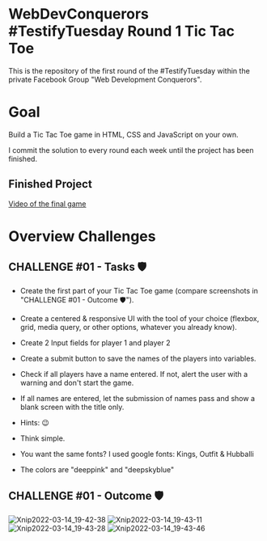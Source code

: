 # WebDevConquerors #TestifyTuesday Round 1 Tic Tac Toe
This is the repository of the first round of the #TestifyTuesday within the private Facebook Group "Web Development Conquerors".

# Goal
Build a Tic Tac Toe game in HTML, CSS and JavaScript on your own. 

I commit the solution to every round each week until the project has been finished.

## Finished Project
[Video of the final game](https://user-images.githubusercontent.com/91799402/158861118-2be05405-acb9-4337-989e-42aeb0124e6d.mov)


# Overview Challenges
## CHALLENGE #01 - Tasks 🛡️
- Create the first part of your Tic Tac Toe game (compare screenshots in "CHALLENGE #01 - Outcome 🛡️").
- Create a centered & responsive UI with the tool of your choice (flexbox, grid, media query, or other options, whatever you already know).
- Create 2 Input fields for player 1 and player 2
- Create a submit button to save the names of the players into variables.
- Check if all players have a name entered. If not, alert the user with a warning and don't start the game.
- If all names are entered, let the submission of names pass and show a blank screen with the title only.

- Hints: :wink:
- Think simple.
- You want the same fonts? I used google fonts: Kings, Outfit & Hubballi
- The colors are "deeppink" and "deepskyblue"

## CHALLENGE #01 - Outcome 🛡️
![Xnip2022-03-14_19-42-38](https://user-images.githubusercontent.com/91799402/158861678-9515cc7d-03a4-419f-a69d-1a1df0ee6c83.jpg)
![Xnip2022-03-14_19-43-11](https://user-images.githubusercontent.com/91799402/158861684-853c226d-3176-4a8f-9479-0f54b3b17b5f.jpg)
![Xnip2022-03-14_19-43-28](https://user-images.githubusercontent.com/91799402/158861689-c37a53e0-0928-40ca-9b56-f2d0ea72f826.jpg)
![Xnip2022-03-14_19-43-46](https://user-images.githubusercontent.com/91799402/158861693-daab4a47-7272-4b76-ab7a-82b0484216cd.jpg)
